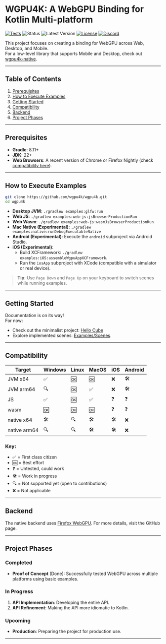 # WGPU4K: A WebGPU Binding for Kotlin Multi-platform

[![Tests][test-badge]][test-url]
![Status][status-badge]
![Latest Version][version-badge]
[![License][license-badge]][license-url]
[![Discord][discord-badge]][discord-url]

This project focuses on creating a binding for WebGPU across Web, Desktop, and Mobile.  
For a low-level library that supports Mobile and Desktop, check out [wgpu4k-native][native-library].

---

## Table of Contents

1. [Prerequisites](#prerequisites)
2. [How to Execute Examples](#how-to-execute-examples)
3. [Getting Started](#getting-started)
4. [Compatibility](#compatibility)
5. [Backend](#backend)
6. [Project Phases](#project-phases)

---

## Prerequisites

- **Gradle**: 8.11+
- **JDK**: 22+
- **Web Browsers**: A recent version of Chrome or Firefox Nightly (check [compatibility here][chart]).

---

## How to Execute Examples

```bash
git clone https://github.com/wgpu4k/wgpu4k.git
cd wgpu4k
```

- **Desktop JVM**: `./gradlew examples:glfw:run`
- **Web JS**: `./gradlew examples:web-js:jsBrowserProductionRun`
- **Web Wasm**: `./gradlew examples:web-js:wasmJsBrowserProductionRun`
- **Mac Native (Experimental)**: `./gradlew examples:native:runDebugExecutableNative`
- **Android (Experimental)**:  Execute the `android` subproject via Android Studio.
- **iOS (Experimental)**:
    - Build XCFramework: `./gradlew examples:iOS:assembleWgpuAppXCFramework`.
    - Run the `iosApp` subproject with XCode (compatible with a simulator or real device).

> **Tip**: Use `Page Down` and `Page Up` on your keyboard to switch scenes while running examples.

---

## Getting Started

Documentation is on its way!  
For now:

- Check out the minimalist project: [Hello Cube][hello-cube]
- Explore implemented scenes: [Examples/Scenes][scenes].

---

## Compatibility

| Target       | Windows | Linux | MacOS | iOS | Android |
|--------------|---------|-------|-------|-----|---------|
| JVM x64      | ✅       | 🆗    | 🆗    | ❌   | 🛠️     |
| JVM arm64    | 🔍️     | 🆗    | ✅     | ❌   | 🛠️     |
| JS           | ✅       | 🆗    | ✅     | ❓   | ❓️      |
| wasm         | 🆗️     | 🆗️   | 🆗️   | ❓️  | ❓️      |
| native x64   | 🛠️     | 🔍️   | 🛠️   | 🛠️ | ❌️️     |
| native arm64 | 🔍️     | 🔍️   | 🛠️   | 🛠️ | ❌️️     |

### Key:

- ✅ = First class citizen
- 🆗 = Best effort
- ❓ = Untested, could work
- 🛠️ = Work in progress
- 🔍 = Not supported yet (open to contributions)
- ❌ = Not applicable

---

## Backend

The native backend uses [Firefox WebGPU][backend-info]. For more details, visit the GitHub page.

---

## Project Phases

### Completed

- **Proof of Concept** (Done): Successfully tested WebGPU across multiple platforms using basic examples.

### In Progress

1. **API Implementation**: Developing the entire API.
2. **API Refinement**: Making the API more idiomatic to Kotlin.

### Upcoming

- **Production**: Preparing the project for production use.

---

<!-- Constants for Badges -->

[test-badge]: https://github.com/wgpu4k/wgpu4k/actions/workflows/test.yml/badge.svg?branch=main

[test-url]: https://github.com/wgpu4k/wgpu4k/actions/workflows/test.yml

[status-badge]: https://img.shields.io/badge/Status-Beta-orange?style=plastic

[version-badge]: https://img.shields.io/badge/Latest%20version-0.1.1-orange?style=plastic

[license-badge]: https://img.shields.io/badge/Licence-MIT-blue?style=plastic

[license-url]: https://en.wikipedia.org/wiki/MIT_License

[discord-badge]: https://img.shields.io/badge/Discord-wgpu4k-purple?style=plastic

[discord-url]: https://discord.gg/qy9KQAP9Kc

<!-- Reference Links -->

[chart]: https://caniuse.com/webgpu

[hello-cube]: https://github.com/wgpu4k/hello-cube

[scenes]: https://github.com/wgpu4k/wgpu4k/tree/main/wgpu4k-scenes/src/commonMain/kotlin/scenes/basic

[native-library]: https://github.com/wgpu4k/wgpu4k-native

[backend-info]: https://github.com/gfx-rs/wgpu
